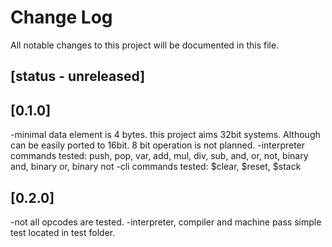# Change Log
All notable changes to this project will be documented in this file.

## [status - unreleased]

## [0.1.0]
-minimal data element is 4 bytes. this project aims 32bit systems. Although can be easily ported to 16bit. 8 bit operation is not planned.
-interpreter commands tested: push, pop, var, add, mul, div, sub, and, or, not, binary and, binary or, binary not
-cli commands tested: $clear, $reset, $stack
## [0.2.0]
-not all opcodes are tested.
-interpreter, compiler and machine pass simple test located in test folder.
